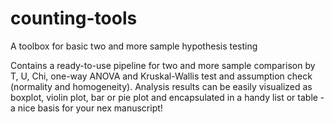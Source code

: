 # counting-tools
A toolbox for basic two and more sample hypothesis testing

Contains a ready-to-use pipeline for two and more sample comparison by T, U, Chi, one-way ANOVA and Kruskal-Wallis test and assumption check (normality and homogeneity).  Analysis results can be easily visualized as boxplot, violin plot, bar or pie plot and encapsulated in a handy list or table - a nice basis for your nex manuscript!
